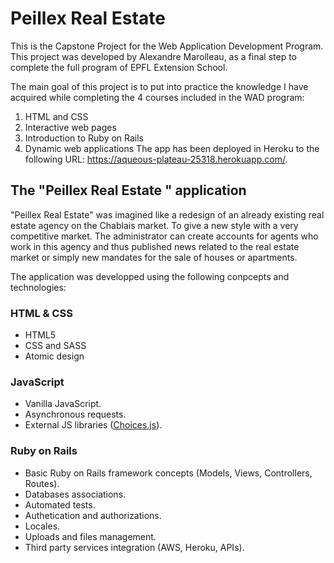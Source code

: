 # Peillex Real Estate

This is the Capstone Project for the Web Application Development Program. This project was developed by Alexandre Marolleau, as a final step to complete the full program of EPFL Extension School.

The main goal of this project is to put into practice the knowledge I have acquired while completing the 4 courses included in the WAD program:

1. HTML and CSS
2. Interactive web pages
3. Introduction to Ruby on Rails
4. Dynamic web applications
The app has been deployed in Heroku to the following URL: https://aqueous-plateau-25318.herokuapp.com/.

## The "Peillex Real Estate " application

"Peillex Real Estate" was imagined like a redesign of an already existing real estate agency on the Chablais market. To give a new style with a very competitive market. The administrator can create accounts for agents who work in this agency and thus published news related to the real estate market or simply new mandates for the sale of houses or apartments.

The application was developped using the following conpcepts and technologies:

### HTML & CSS

- HTML5
- CSS and SASS
- Atomic design

### JavaScript

- Vanilla JavaScript.
- Asynchronous requests.
- External JS libraries ([Choices.js](https://jquery.com/)).

### Ruby on Rails

- Basic Ruby on Rails framework concepts (Models, Views, Controllers, Routes).
- Databases associations.
- Automated tests.
- Authetication and authorizations.
- Locales.
- Uploads and files management.
- Third party services integration (AWS, Heroku, APIs).
